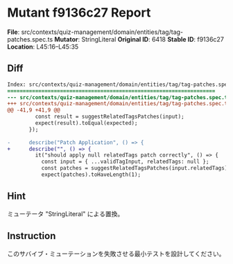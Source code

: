 # Mutant f9136c27 Report

**File**: src/contexts/quiz-management/domain/entities/tag/tag-patches.spec.ts
**Mutator**: StringLiteral
**Original ID**: 6418
**Stable ID**: f9136c27
**Location**: L45:16–L45:35

## Diff

```diff
Index: src/contexts/quiz-management/domain/entities/tag/tag-patches.spec.ts
===================================================================
--- src/contexts/quiz-management/domain/entities/tag/tag-patches.spec.ts	original
+++ src/contexts/quiz-management/domain/entities/tag/tag-patches.spec.ts	mutated #6418
@@ -41,9 +41,9 @@
         const result = suggestRelatedTagsPatches(input);
         expect(result).toEqual(expected);
       });
 
-      describe("Patch Application", () => {
+      describe("", () => {
         it("should apply null relatedTags patch correctly", () => {
           const input = { ...validTagInput, relatedTags: null };
           const patches = suggestRelatedTagsPatches(input.relatedTags);
           expect(patches).toHaveLength(1);
```

## Hint

ミューテータ "StringLiteral" による置換。

## Instruction

このサバイブ・ミューテーションを失敗させる最小テストを設計してください。
